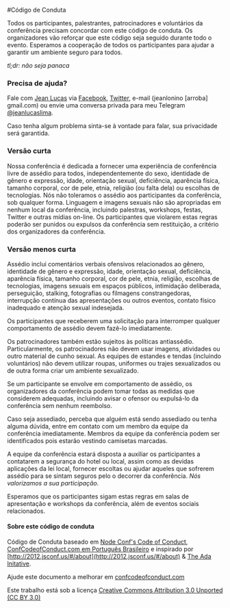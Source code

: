 #Código de Conduta

Todos os participantes, palestrantes, patrocinadores e voluntários da conferência
precisam concordar com este código de conduta. Os organizadores vão reforçar que
este código seja seguido durante todo o evento. Esperamos a cooperação de todos
os participantes para ajudar a garantir um ambiente seguro para todos.


_tl;dr: não seja panaca_


### Precisa de ajuda?

Fale com [Jean Lucas](jeanlucaslima.com) via [Facebook](https://www.facebook.com/jeanleonino),
[Twitter](https://twitter.com/aleattorium), e-mail (jeanlonino [arroba] gmail.com)
ou envie uma conversa privada para meu Telegram [@jeanlucaslima](http://telegram.me/jeanlucaslima).

Caso tenha algum problema sinta-se à vontade para falar, sua privacidade será garantida.



### Versão curta
Nossa conferência é dedicada a fornecer uma experiência de conferência livre de
assédio para todos, independentemente do sexo, identidade de gênero e expressão,
idade, orientação sexual, deficiência, aparência física, tamanho corporal, cor de
pele, etnia, religião (ou falta dela) ou escolhas de tecnologias. Nós não
toleramos o assédio aos participantes da conferência, sob qualquer forma.
Linguagem e imagens sexuais não são apropriadas em nenhum local da conferência,
incluindo palestras, workshops, festas, Twitter e outras mídias on-line. Os
participantes que violarem estas regras poderão ser punidos ou expulsos da
conferência sem restituição, a critério dos organizadores da conferência.



### Versão menos curta
Assédio inclui comentários verbais ofensivos relacionados ao gênero, identidade
de gênero e expressão, idade, orientação sexual, deficiência, aparência física,
tamanho corporal, cor de pele, etnia, religião, escolhas de tecnologias, imagens
sexuais em espaços públicos, intimidação deliberada, perseguição, stalking,
fotografias ou filmagens constrangedoras, interrupção contínua das apresentações
ou outros eventos, contato físico inadequado e atenção sexual indesejada.

Os participantes que receberem uma solicitação para interromper qualquer
comportamento de assédio devem fazê-lo imediatamente.

Os patrocinadores também estão sujeitos às políticas antiassédio. Particularmente,
os patrocinadores não devem usar imagens, atividades ou outro material de cunho
sexual. As equipes de estandes e tendas (incluindo voluntários) não devem
utilizar roupas, uniformes ou trajes sexualizados ou de outra forma criar um
ambiente sexualizado.

Se um participante se envolve em comportamento de assédio, os organizadores da
conferência podem tomar todas as medidas que considerem adequadas, incluindo
avisar o ofensor ou expulsá-lo da conferência sem nenhum reembolso.

Caso seja assediado, perceba que alguém está sendo assediado ou tenha alguma
dúvida, entre em contato com um membro da equipe da conferência imediatamente.
Membros da equipe da conferência podem ser identificados pois estarão vestindo
camisetas marcadas.

A equipe da conferência estará disposta a auxiliar os participantes a contatarem
a segurança do hotel ou local, assim como as devidas aplicações da lei local,
fornecer escoltas ou ajudar aqueles que sofrerem assédio para se sintam seguros
pelo o decorrer da conferência. *Nós valorizamos a sua participação.*

Esperamos que os participantes sigam estas regras em salas de apresentação e
workshops da conferência, além de eventos sociais relacionados.


#### Sobre este código de conduta
Código de Conduta baseado em [Node Conf's Code of Conduct](http://nodeconf.com/code-of-conduct.html),
[ConfCodeofConduct.com em Português Brasileiro](http://confcodeofconduct.com/index-pt-br.html)
e inspirado por [http://2012.jsconf.us/#/about](http://2012.jsconf.us/#/about) &
[The Ada Initative](http://geekfeminism.wikia.com/wiki/Conference_anti-harassment/Policy).

Ajude este documento a melhorar em [confcodeofconduct.com](https://github.com/confcodeofconduct/confcodeofconduct.com/blob/master/index-pt-br.html)

Este trabalho está sob a licença [Creative Commons Attribution 3.0 Unported (CC BY 3.0)](http://creativecommons.org/licenses/by/3.0/deed.en_US)

